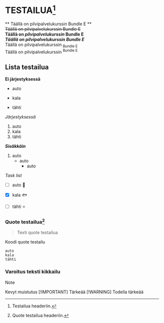 # TESTAILUA[^1]

** Täällä on pilvipalvelukurssin Bundle E **<br>
~~Täällä on pilvipalvelukurssin Bundle E~~<br>
**Täällä on _pilvipalvelukurssin_ Bundle E**<br>
***Täällä on pilvipalvelukurssin Bundle E***<br>
Täällä on pilvipalvelukurssin <sub>Bundle E</sub><br>
Täällä on pilvipalvelukurssin <sup>Bundle E</sup><br>

## Lista testailua

**Ei järjestyksessä**

- auto
* kala
+ tähti

*Järjestyksessä*

1. auto
1. kala
1. tähti

***Sisäkkäin***
1. auto
    - auto
      - auto

*Task list*

- [ ] auto 🚗
- [x] kala 🐟
- [ ] tähti ⭐


### Quote testailua[^2]

> Texti quote testailua

Koodi quote testailu
```
auto
kala
tähti
```
[^1]: Testailua headeriin.
[^2]: Quote testailua headeriin.

### Varoitus teksti kikkailu

>[!NOTE]
>Kevyt muistutus
>[!IMPORTANT]
>Tärkeää
>[!WARNING]
>Todella tärkeää
